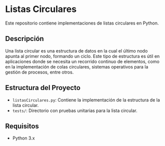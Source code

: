 # Listas Circulares

Este repositorio contiene implementaciones de listas circulares en Python.

## Descripción

Una lista circular es una estructura de datos en la cual el último nodo apunta al primer nodo, formando un ciclo. Este tipo de estructura es útil en aplicaciones donde se necesita un recorrido continuo de elementos, como en la implementación de colas circulares, sistemas operativos para la gestión de procesos, entre otros.

## Estructura del Proyecto

- `listasCirculares.py`: Contiene la implementación de la estructura de la lista circular.
- `tests/`: Directorio con pruebas unitarias para la lista circular.

## Requisitos

- Python 3.x

